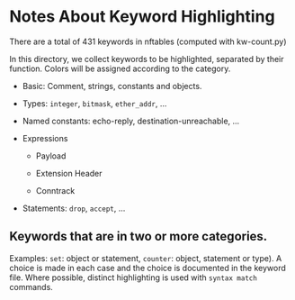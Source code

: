 # Notes About Keyword Highlighting

There are a total of 431 keywords in nftables (computed with kw-count.py)

In this directory, we collect keywords to be highlighted, separated by their
function. Colors will be assigned according to the category.

* Basic: Comment, strings, constants and objects.

* Types: `integer`, `bitmask`, `ether_addr`, ...

* Named constants: echo-reply, destination-unreachable, ...

* Expressions

  - Payload

  - Extension Header

  - Conntrack

* Statements: `drop`, `accept`, ...

## Keywords that are in two or more categories. 
Examples: `set`: object or statement, `counter`: object, statement or type). A 
choice is made in each case and the choice is documented in the keyword file.
Where possible, distinct highlighting is used with `syntax match` commands.  

